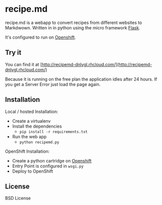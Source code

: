 # recipe.md

recipe.md is a webapp to convert recipes from different websites to Markdwown. Written in in python
using the micro framework [Flask](http://flask.pocoo.org/).

It's configured to run on [Openshift](https://www.openshift.com/).

## Try it

You can find it at [http://recipemd-dnlvgl.rhcloud.com/](http://recipemd-dnlvgl.rhcloud.com/)

Because it is running on the free plan the application idles after 24 hours. If you get a Server Error just load the page again.

## Installation

Local / hosted Installation:

* Create a virtualenv
* Install the dependencies
    * `pip install -r requirements.txt`
* Run the web app
    * `python recipemd.py`

OpenShift Installation:

* Create a python cartridge on [Openshift](https://developers.openshift.com/en/python-overview.html)
* Entry Point is configured in `wsgi.py`
* Deploy to OpenShift


## License

BSD License
